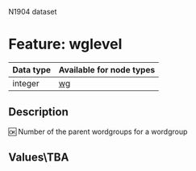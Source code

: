 <p>N1904 dataset</p>

<h1>Feature: wglevel</h1>

<table>
<thead>
<tr>
  <th>Data type</th>
  <th>Available for node types</th>
</tr>
</thead>
<tbody>
<tr>
  <td>integer</td>
  <td><A HREF="featurebynodetype.md#wg">wg</A></td>
</tr>
</tbody>
</table>

<h2>Description</h2>

<p>🆗 Number of the parent wordgroups for a wordgroup</p>

<h2>Values\TBA</h2>
